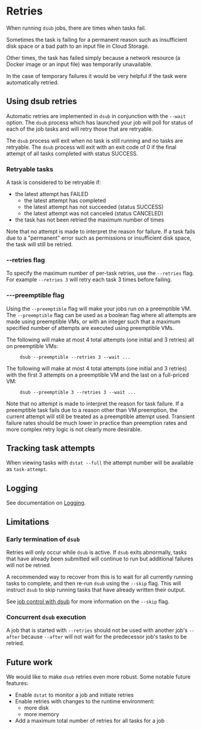 # Retries

When running `dsub` jobs, there are times when tasks fail.

Sometimes the task is failing for a permanent reason such as insufficient disk
space or a bad path to an input file in Cloud Storage.

Other times, the task has failed simply because a network resource (a Docker
image or an input file) was temporarily unavailable.

In the case of temporary failures it would be very helpful if the task were
automatically retried.

## Using dsub retries

Automatic retries are implemented in `dsub` in conjunction with the `--wait`
option. The `dsub` process which has launched your job will poll for status
of each of the job tasks and will retry those that are retryable.

The `dsub` process will exit when no task is still running and no tasks are
retryable. The `dsub` process will exit with an exit code of 0 if the final
attempt of all tasks completed with status SUCCESS.

### Retryable tasks

A task is considered to be retryable if:

- the latest attempt has FAILED
  - the latest attempt has completed
  - the latest attempt has not succeeded (status SUCCESS)
  - the latest attempt was not canceled (status CANCELED)
- the task has not been retried the maximum number of times

Note that no attempt is made to interpret the reason for failure.
If a task fails due to a "permanent" error such as permissions or insufficient
disk space, the task will still be retried.

### --retries flag

To specify the maximum number of per-task retries, use the `--retries` flag.
For example `--retries 3` will retry each task 3 times before failing.

### ---preemptible flag

Using the `--preemptible` flag will make your jobs run on a preemptible VM.
The `--preemptible` flag can be used as a boolean flag where all attempts are
made using preemptible VMs, or with an integer such that a maximum specified
number of attempts are executed using preemptible VMs.

The following will make at most 4 total attempts (one initial and 3 retries)
all on preemptible VMs:

         dsub --preemptible --retries 3 --wait ...

The following will make at most 4 total attempts (one initial and 3 retries)
with the first 3 attempts on a preemptible VM and the last on a full-priced VM:

         dsub --preemptible 3 --retries 3 --wait ...

Note that no attempt is made to interpret the reason for task failure.
If a preemptible task fails due to a reason other than VM preemption, the
current attempt will still be treated as a preemptible attempt used.
Transient failure rates should be much lower in practice than preemption rates
and more complex retry logic is not clearly more desirable.

## Tracking task attempts

When viewing tasks with `dstat --full` the attempt number will be available
as `task-attempt`.

## Logging

See documentation on [Logging](logging.md).

## Limitations

### Early termination of `dsub`

Retries will only occur while `dsub` is active. If `dsub` exits abnormally,
tasks that have already been submitted will continue to run but additional
failures will not be retried.

A recommended way to recover from this is to wait for all currently running
tasks to complete, and then re-run `dsub` using the `--skip` flag. This will
instruct `dsub` to skip running tasks that have already written their output.

See [job control with dsub](job_control.md) for more information on the
`--skip` flag.

### Concurrent `dsub` execution

A job that is started with `--retries` should not be used with another job's
`--after` because `--after` will not wait for the predecessor job's tasks to
be retried.

## Future work

We would like to make `dsub` retries even more robust. Some notable future
features:

- Enable `dstat` to monitor a job and initiate retries
- Enable retries with changes to the runtime environment:
  - more disk
  - more memory
- Add a maximum total number of retries for all tasks for a job
